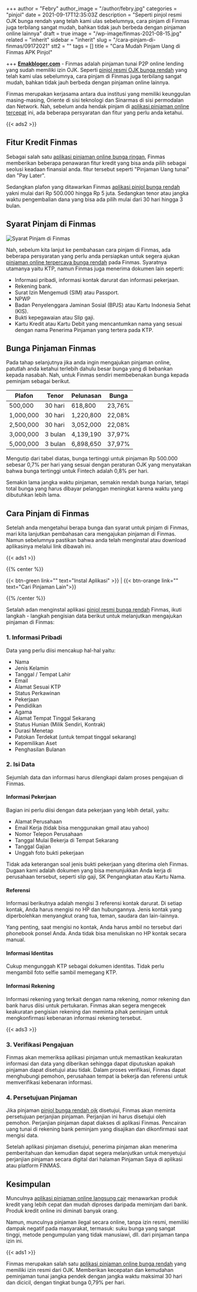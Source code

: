 +++
author = "Febry"
author_image = "/author/febry.jpg"
categories = "pinjol"
date = 2021-09-17T12:35:03Z
description = "Seperti pinjol resmi OJK bunga rendah yang telah kami ulas sebelumnya, cara pinjam di Finmas juga terbilang sangat mudah, bahkan tidak jauh berbeda dengan pinjaman online lainnya"
draft = true
image = "/wp-image/finmas-2021-08-15.jpg"
related = "inherit"
sidebar = "inherit"
slug = "/cara-pinjam-di-finmas/09172021"
stt2 = ""
tags = []
title = "Cara Mudah Pinjam Uang di Finmas APK Pinjol"

+++
[**Emakbloger.com**](/) - Finmas adalah pinjaman tunai P2P online lending yang sudah memiliki izin OJK. Seperti [pinjol resmi OJK bunga rendah](https://www.emakbloger.com/pinjol-resmi-ojk-bunga-rendah/08202021/) yang telah kami ulas sebelumnya, cara pinjam di Finmas juga terbilang sangat mudah, bahkan tidak jauh berbeda dengan pinjaman online lainnya.

Finmas merupakan kerjasama antara dua institusi yang memiliki keunggulan masing-masing, Oriente di sisi teknologi dan Sinarmas di sisi permodalan dan Network. Nah, sebelum anda hendak pinjam di [aplikasi pinjaman online tercepat](https://www.emakbloger.com/aplikasi-pinjaman-online-tercepat/08212021/) ini, ada beberapa persyaratan dan fitur yang perlu anda ketahui.

{{< ads2 >}}

## Fitur Kredit Finmas

Sebagai salah satu [aplikasi pinjaman online bunga ringan](https://www.emakbloger.com/aplikasi-pinjaman-online-bunga-ringan/08192021/), Finmas memberikan beberapa penawaran fitur kredit yang bisa anda pilih sebagai seolusi keadaan finansial anda. fitur tersebut seperti "Pinjaman Uang tunai" dan "Pay Later".

Sedangkan plafon yang ditawarkan Finmas [aplikasi pinjol bunga rendah](https://www.emakbloger.com/aplikasi-pinjol-bunga-rendah/08172021/) yakni mulai dari Rp 500.000 hingga Rp 5 juta. Sedangkan tenor atau jangka waktu pengembalian dana yang bisa ada pilih mulai dari 30 hari hingga 3 bulan.

## Syarat Pinjam di Finmas

![Syarat Pinjam di Finmas](/wp-image/syarat-pinjam-di-finmas-2021-09-17.jpg "Syarat Pinjam di Finmas")

Nah, sebelum kita lanjut ke pembahasan cara pinjam di Finmas, ada beberapa persyaratan yang perlu anda persiapkan untuk segera ajukan [pinjaman online terpercaya bunga rendah](https://www.emakbloger.com/pinjaman-online-terpercaya-bunga-rendah/08162021/) pada Finmas. Syaratnya utamanya yaitu KTP, namun Finmas juga menerima dokumen lain seperti:

* Informasi pribadi, informasi kontak darurat dan informasi pekerjaan.
* Rekening bank.
* Surat Izin Mengemudi (SIM) atau Passport.
* NPWP
* Badan Penyelenggara Jaminan Sosial (BPJS) atau Kartu Indonesia Sehat (KIS).
* Bukti kepegawaian atau Slip gaji.
* Kartu Kredit atau Kartu Debit yang mencantumkan nama yang sesuai dengan nama Penerima Pinjaman yang tertera pada KTP.

## Bunga Pinjaman Finmas

Pada tahap selanjutnya jika anda ingin mengajukan pinjaman online, patutlah anda ketahui terlebih dahulu besar bunga yang di bebankan kepada nasabah. Nah, untuk Finmas sendiri membebenakan bunga kepada peminjam sebagai berikut.

| Plafon | Tenor | Pelunasan | Bunga |
| --- | --- | --- | --- |
| 500,000 | 30 hari | 618,800 | 23,76% |
| 1,000,000 | 30 hari | 1,220,800 | 22,08% |
| 2,500,000 | 30 hari | 3,052,000 | 22,08% |
| 3,000,000 | 3 bulan | 4,139,190 | 37,97% |
| 5,000,000 | 3 bulan | 6,898,650 | 37,97% |

Mengutip dari tabel diatas, bunga tertinggi untuk pinjaman Rp 500.000 sebesar 0,7% per hari yang sesuai dengan peraturan OJK yang menyatakan bahwa bunga tertinggi untuk Fintech adalah 0,8% per hari.

Semakin lama jangka waktu pinjaman, semakin rendah bunga harian, tetapi total bunga yang harus dibayar pelanggan meningkat karena waktu yang dibutuhkan lebih lama.

## Cara Pinjam di Finmas

Setelah anda mengetahui berapa bunga dan syarat untuk pinjam di Finmas, mari kita lanjutkan pembahasan cara mengajukan pinjaman di Finmas. Namun sebelumnya pastikan bahwa anda telah menginstal atau download aplikasinya melalui link dibawah ini.

{{< ads1 >}}

{{% center %}}

{{< btn-green link="" text="Instal Aplikasi" >}} | {{< btn-orange link="" text="Cari Pinjaman Lain">}}

{{% /center %}}

Setalah adan menginstal aplikasi [pinjol resmi bunga rendah](https://www.emakbloger.com/pinjol-resmi-bunga-rendah/08152021/) Finmas, ikuti langkah - langkah pengisian data berikut untuk melanjutkan mengajukan pinjaman di Finmas:

### 1. Informasi Pribadi

Data yang perlu diisi mencakup hal-hal yaitu:

* Nama
* Jenis Kelamin
* Tanggal / Tempat Lahir
* Email
* Alamat Sesuai KTP
* Status Perkawinan
* Pekerjaan
* Pendidikan
* Agama
* Alamat Tempat Tinggal Sekarang
* Status Hunian (Milik Sendiri, Kontrak)
* Durasi Menetap
* Patokan Terdekat (untuk tempat tinggal sekarang)
* Kepemilikan Aset
* Penghasilan Bulanan

### 2. Isi Data

Sejumlah data dan informasi harus dilengkapi dalam proses pengajuan di Finmas.

#### Informasi Pekerjaan

Bagian ini perlu diisi dengan data pekerjaan yang lebih detail, yaitu:

* Alamat Perusahaan
* Email Kerja (tidak bisa menggunakan gmail atau yahoo)
* Nomor Telepon Perusahaan
* Tanggal Mulai Bekerja di Tempat Sekarang
* Tanggal Gajian
* Unggah foto bukti pekerjaan

Tidak ada keterangan soal jenis bukti pekerjaan yang diterima oleh Finmas. Dugaan kami adalah dokumen yang bisa menunjukkan Anda kerja di perusahaan tersebut, seperti slip gaji, SK Pengangkatan atau Kartu Nama.

#### Referensi

Informasi berikutnya adalah mengisi 3 referensi kontak darurat. Di setiap kontak, Anda harus mengisi no HP dan hubungannya. Jenis kontak yang diperbolehkan menyangkut orang tua, teman, saudara dan lain-lainnya.

Yang penting, saat mengisi no kontak, Anda harus ambil no tersebut dari phonebook ponsel Anda. Anda tidak bisa menuliskan no HP kontak secara manual.

#### Informasi Identitas

Cukup mengunggah KTP sebagai dokumen identitas. Tidak perlu mengambil foto selfie sambil memegang KTP.

#### Informasi Rekening

Informasi rekening yang terkait dengan nama rekening, nomor rekening dan bank harus diisi untuk pertukaran. Finmas akan segera mengecek keakuratan pengisian rekening dan meminta pihak peminjam untuk mengkonfirmasi kebenaran informasi rekening tersebut.

{{< ads3 >}}

### 3. Verifikasi Pengajuan

Finmas akan memeriksa aplikasi pinjaman untuk memastikan keakuratan informasi dan data yang diberikan sehingga dapat diputuskan apakah pinjaman dapat disetujui atau tidak. Dalam proses verifikasi, Finmas dapat menghubungi pemohon, perusahaan tempat ia bekerja dan referensi untuk memverifikasi kebenaran informasi.

### 4. Persetujuan Pinjaman

Jika pinjaman [pinjol bunga rendah ojk](https://www.emakbloger.com/pinjol-bunga-rendah-ojk/08152021/) disetujui, Finmas akan meminta persetujuan perjanjian pinjaman. Perjanjian ini harus disetujui oleh pemohon. Perjanjian pinjaman dapat diakses di aplikasi Finmas. Pencairan uang tunai di rekening bank peminjam yang disajikan dan dikonfirmasi saat mengisi data.

Setelah aplikasi pinjaman disetujui, penerima pinjaman akan menerima pemberitahuan dan kemudian dapat segera melanjutkan untuk menyetujui perjanjian pinjaman secara digital dari halaman Pinjaman Saya di aplikasi atau platform FINMAS.

## Kesimpulan

Munculnya [aplikasi pinjaman online langsung cair](https://www.emakbloger.com/aplikasi-pinjaman-online-langsung-cair/08152021/) menawarkan produk kredit yang lebih cepat dan mudah diproses daripada meminjam dari bank. Produk kredit online ini diminati banyak orang.

Namun, munculnya pinjaman ilegal secara online, tanpa izin resmi, memiliki dampak negatif pada masyarakat, termasuk: suku bunga yang sangat tinggi, metode pengumpulan yang tidak manusiawi, dll. dari pinjaman tanpa izin ini.

{{< ads1 >}}

Finmas merupakan salah satu [aplikasi pinjaman online bunga rendah](https://www.emakbloger.com/aplikasi-pinjaman-online-bunga-rendah/08142021/) yang memiliki izin resmi dari OJK. Memberikan kecepatan dan kemudahan peminjaman tunai jangka pendek dengan jangka waktu maksimal 30 hari dan dicicil, dengan tingkat bunga 0,79% per hari.
